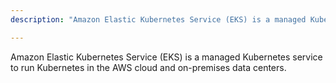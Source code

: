 ```yaml
---
description: "Amazon Elastic Kubernetes Service (EKS) is a managed Kubernetes service to run Kubernetes in the AWS cloud and on-premises data centers."

---
```

Amazon Elastic Kubernetes Service (EKS) is a managed Kubernetes service to run Kubernetes in the AWS cloud and on-premises data centers.
